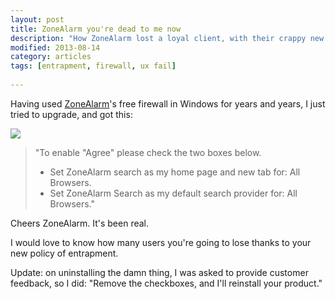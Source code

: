 ```yaml
---
layout: post
title: ZoneAlarm you're dead to me now
description: "How ZoneAlarm lost a loyal client, with their crappy new scheme of entrapment-at-installation."
modified: 2013-08-14
category: articles
tags: [entrapment, firewall, ux fail]
 
---
```


Having used <a href="http://www.zonealarm.com/security/en-us/home.htm" target="_blank">ZoneAlarm</a>'s free firewall in Windows for years and years, I just tried to upgrade, and got this:

<div class="col-md-10 image center">
<a href="{{ site.url }}/images/zonealarm.PNG" data-lightbox="zonealarm"><img src="{{ site.url }}/images/zonealarm.PNG"></a>
</div>

>"To enable "Agree" please check the two boxes below.
><ul>
><li>Set ZoneAlarm search as my home page and new tab for: All Browsers.</li>
><li>Set ZoneAlarm Search as my default search provider for: All Browsers."</li>
></ul>

Cheers ZoneAlarm. It's been real.

I would love to know how many users you're going to lose thanks to your new policy of entrapment.

Update: on uninstalling the damn thing, I was asked to provide customer feedback, so I did: "Remove the checkboxes, and I'll reinstall your product."
